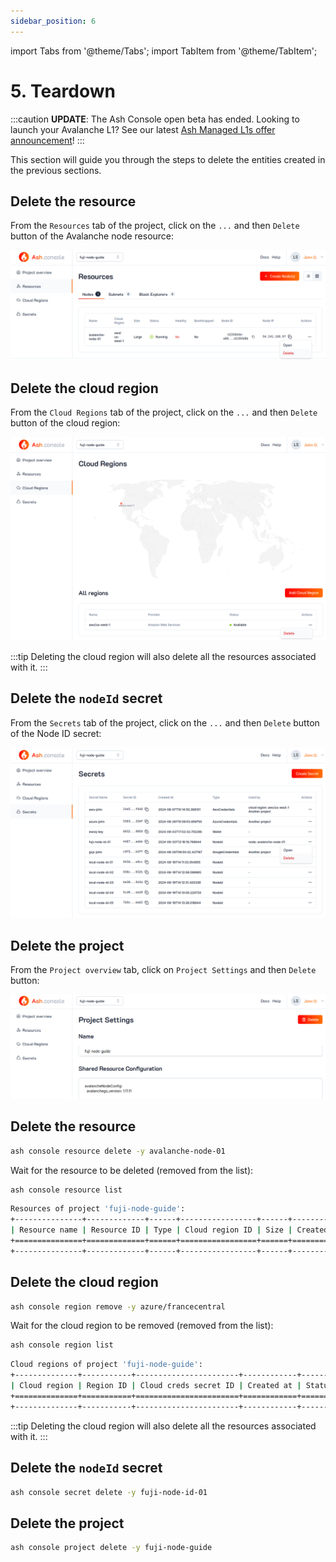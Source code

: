 ```yaml
---
sidebar_position: 6
---
```


import Tabs from '@theme/Tabs';
import TabItem from '@theme/TabItem';

# 5. Teardown

:::caution
**UPDATE**: The Ash Console open beta has ended. Looking to launch your Avalanche L1? See our latest [Ash Managed L1s offer announcement](https://ashavax.hashnode.dev/announcing-ash-managed-l1s-and-avalanche-builder-credits)!
:::

This section will guide you through the steps to delete the entities created in the previous sections.

<Tabs>

<TabItem value="console" label="Using the Ash Console" default>

## Delete the resource

From the `Resources` tab of the project, click on the `...` and then `Delete` button of the Avalanche node resource:

![Ash Console node delete](/img/ash-console-resource-delete.png)

## Delete the cloud region

From the `Cloud Regions` tab of the project, click on the `...` and then `Delete` button of the cloud region:

![Ash Console cloud region delete](/img/ash-console-cloud-region-delete.png)

:::tip
Deleting the cloud region will also delete all the resources associated with it.
:::

## Delete the `nodeId` secret

From the `Secrets` tab of the project, click on the `...` and then `Delete` button of the Node ID secret:

![Ash Console secret delete](/img/ash-console-secret-delete.png)

## Delete the project

From the `Project overview` tab, click on `Project Settings` and then `Delete` button:

![Ash Console project delete](/img/ash-console-project-delete.png)

</TabItem>

<TabItem value="cli" label="Using the Ash CLI">

## Delete the resource

```bash title="Command"
ash console resource delete -y avalanche-node-01
```

Wait for the resource to be deleted (removed from the list):

```bash title="Command"
ash console resource list
```

```bash title="Output"
Resources of project 'fuji-node-guide':
+---------------+-------------+------+-----------------+------+------------+--------+-------------------+
| Resource name | Resource ID | Type | Cloud region ID | Size | Created at | Status | Resource specific |
+===============+=============+======+=================+======+============+========+===================+
+---------------+-------------+------+-----------------+------+------------+--------+-------------------+
```

## Delete the cloud region

```bash title="Command"
ash console region remove -y azure/francecentral
```

Wait for the cloud region to be removed (removed from the list):

```bash title="Command"
ash console region list
```

```bash title="Output"
Cloud regions of project 'fuji-node-guide':
+--------------+-----------+-----------------------+------------+--------+
| Cloud region | Region ID | Cloud creds secret ID | Created at | Status |
+==============+===========+=======================+============+========+
+--------------+-----------+-----------------------+------------+--------+
```

:::tip
Deleting the cloud region will also delete all the resources associated with it.
:::

## Delete the `nodeId` secret

```bash title="Command"
ash console secret delete -y fuji-node-id-01
```

## Delete the project

```bash title="Command"
ash console project delete -y fuji-node-guide
```

</TabItem>
</Tabs>
